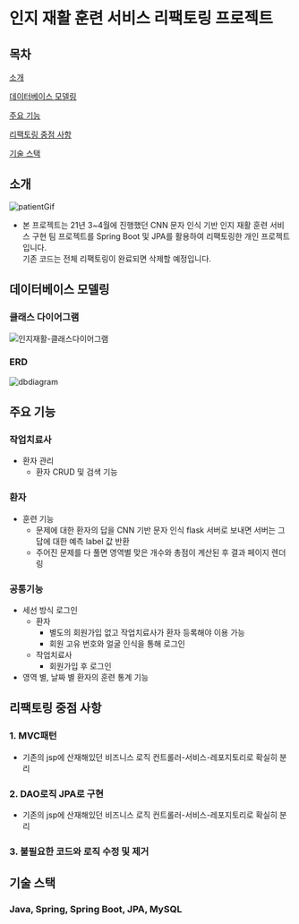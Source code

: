 # 인지 재활 훈련 서비스 리팩토링 프로젝트

## 목차
[소개](#소개)

[데이터베이스 모델링](#데이터베이스-모델링)

[주요 기능](#주요-기능)

[리팩토링 중점 사항](#리팩토링-중점-사항)

[기술 스택](#기술-스택)

## 소개


![patientGif](https://github.com/developer-yechan/Cognitive-Rehabilitation-Training-Service/assets/99064214/45352cf4-90fa-42c0-9197-6771359de456)

- 본 프로젝트는 21년 3~4월에 진행했던 CNN 문자 인식 기반 인지 재활 훈련 서비스 구현 팀 프로젝트를 
  Spring Boot 및 JPA를 활용하여 리팩토링한 개인 프로젝트입니다.  
  기존 코드는 전체 리팩토링이 완료되면 삭제할 예정입니다.
  
## 데이터베이스 모델링

### 클래스 다이어그램
![인지재활-클래스다이어그램](https://github.com/developer-yechan/Cognitive-Rehabilitation-Training-Service/assets/99064214/370fa03c-80fa-49be-834f-78b734ec222f)
### ERD
![dbdiagram](https://github.com/developer-yechan/Cognitive-Rehabilitation-Training-Service/assets/99064214/6e02ec4e-f4cd-4e4a-b6cf-ce765de70f98)


## 주요 기능

### 작업치료사
  - 환자 관리
    - 환자 CRUD 및 검색 기능
### 환자
  - 훈련 기능 
    - 문제에 대한 환자의 답을 CNN 기반 문자 인식 flask 서버로 보내면 서버는 그 답에 대한 예측 label 값 반환
    - 주어진 문제를 다 풀면 영역별 맞은 개수와 총점이 계산된 후 결과 페이지 렌더링  

### 공통기능
  -  세선 방식 로그인
     - 환자
        - 별도의 회원가입 없고 작업치료사가 환자 등록해야 이용 가능
       - 회원 고유 번호와 얼굴 인식을 통해 로그인  
     - 작업치료사
       - 회원가입 후 로그인 
  - 영역 별, 날짜 별 환자의 훈련 통계 기능
    
## 리팩토링 중점 사항

### 1. MVC패턴
   - 기존의 jsp에 산재해있던 비즈니스 로직 컨트롤러-서비스-레포지토리로 확실히 분리 

### 2. DAO로직 JPA로 구현
   - 기존의 jsp에 산재해있던 비즈니스 로직 컨트롤러-서비스-레포지토리로 확실히 분리 

### 3. 불필요한 코드와 로직 수정 및 제거


## 기술 스택
### Java, Spring, Spring Boot, JPA, MySQL
